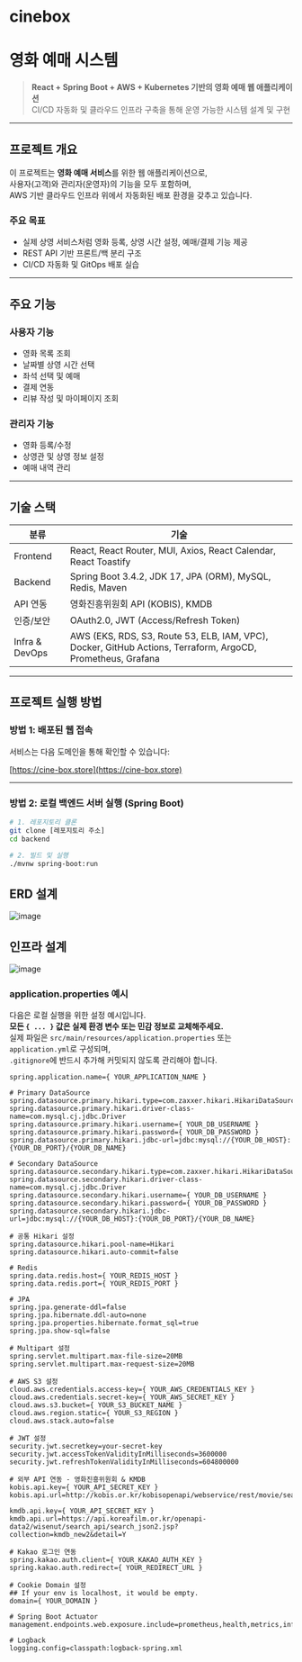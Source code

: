 # cinebox

# 영화 예매 시스템

> **React + Spring Boot + AWS + Kubernetes 기반의 영화 예매 웹 애플리케이션**  
> CI/CD 자동화 및 클라우드 인프라 구축을 통해 운영 가능한 시스템 설계 및 구현

---

## 프로젝트 개요

이 프로젝트는 **영화 예매 서비스**를 위한 웹 애플리케이션으로,  
사용자(고객)와 관리자(운영자)의 기능을 모두 포함하며,  
AWS 기반 클라우드 인프라 위에서 자동화된 배포 환경을 갖추고 있습니다.

### 주요 목표
- 실제 상영 서비스처럼 영화 등록, 상영 시간 설정, 예매/결제 기능 제공
- REST API 기반 프론트/백 분리 구조
- CI/CD 자동화 및 GitOps 배포 실습

---

## 주요 기능

### 사용자 기능
- 영화 목록 조회
- 날짜별 상영 시간 선택
- 좌석 선택 및 예매
- 결제 연동
- 리뷰 작성 및 마이페이지 조회

### 관리자 기능
- 영화 등록/수정
- 상영관 및 상영 정보 설정
- 예매 내역 관리

---

## 기술 스택

| 분류 | 기술 |
|------|------|
| Frontend | React, React Router, MUI, Axios, React Calendar, React Toastify |
| Backend | Spring Boot 3.4.2, JDK 17, JPA (ORM), MySQL, Redis, Maven |
| API 연동 | 영화진흥위원회 API (KOBIS), KMDB |
| 인증/보안 | OAuth2.0, JWT (Access/Refresh Token) |
| Infra & DevOps | AWS (EKS, RDS, S3, Route 53, ELB, IAM, VPC), Docker, GitHub Actions, Terraform, ArgoCD, Prometheus, Grafana |

---

## 프로젝트 실행 방법

### 방법 1: 배포된 웹 접속

서비스는 다음 도메인을 통해 확인할 수 있습니다:

[https://cine-box.store](https://cine-box.store)

---

### 방법 2: 로컬 백엔드 서버 실행 (Spring Boot)

```bash
# 1. 레포지토리 클론
git clone [레포지토리 주소]
cd backend

# 2. 빌드 및 실행
./mvnw spring-boot:run
```

## ERD 설계
![image](https://github.com/user-attachments/assets/39dacdf7-0757-490a-964d-62732a621b1d)

## 인프라 설계
![image](https://github.com/user-attachments/assets/4154f749-444f-48e3-9a1c-1a1691f140dd)



### application.properties 예시

다음은 로컬 실행을 위한 설정 예시입니다.  
**모든 `{ ... }` 값은 실제 환경 변수 또는 민감 정보로 교체해주세요.**  
실제 파일은 `src/main/resources/application.properties` 또는 `application.yml`로 구성되며,  
`.gitignore`에 반드시 추가해 커밋되지 않도록 관리해야 합니다.

```properties
spring.application.name={ YOUR_APPLICATION_NAME }

# Primary DataSource
spring.datasource.primary.hikari.type=com.zaxxer.hikari.HikariDataSource
spring.datasource.primary.hikari.driver-class-name=com.mysql.cj.jdbc.Driver
spring.datasource.primary.hikari.username={ YOUR_DB_USERNAME }
spring.datasource.primary.hikari.password={ YOUR_DB_PASSWORD }
spring.datasource.primary.hikari.jdbc-url=jdbc:mysql://{YOUR_DB_HOST}:{YOUR_DB_PORT}/{YOUR_DB_NAME}

# Secondary DataSource
spring.datasource.secondary.hikari.type=com.zaxxer.hikari.HikariDataSource
spring.datasource.secondary.hikari.driver-class-name=com.mysql.cj.jdbc.Driver
spring.datasource.secondary.hikari.username={ YOUR_DB_USERNAME }
spring.datasource.secondary.hikari.password={ YOUR_DB_PASSWORD }
spring.datasource.secondary.hikari.jdbc-url=jdbc:mysql://{YOUR_DB_HOST}:{YOUR_DB_PORT}/{YOUR_DB_NAME}

# 공통 Hikari 설정
spring.datasource.hikari.pool-name=Hikari
spring.datasource.hikari.auto-commit=false

# Redis
spring.data.redis.host={ YOUR_REDIS_HOST }
spring.data.redis.port={ YOUR_REDIS_PORT }

# JPA
spring.jpa.generate-ddl=false
spring.jpa.hibernate.ddl-auto=none
spring.jpa.properties.hibernate.format_sql=true
spring.jpa.show-sql=false

# Multipart 설정
spring.servlet.multipart.max-file-size=20MB
spring.servlet.multipart.max-request-size=20MB

# AWS S3 설정
cloud.aws.credentials.access-key={ YOUR_AWS_CREDENTIALS_KEY }
cloud.aws.credentials.secret-key={ YOUR_AWS_SECRET_KEY }
cloud.aws.s3.bucket={ YOUR_S3_BUCKET_NAME }
cloud.aws.region.static={ YOUR_S3_REGION }
cloud.aws.stack.auto=false

# JWT 설정
security.jwt.secretkey=your-secret-key
security.jwt.accessTokenValidityInMilliseconds=3600000
security.jwt.refreshTokenValidityInMilliseconds=604800000

# 외부 API 연동 - 영화진흥위원회 & KMDB
kobis.api.key={ YOUR_API_SECRET_KEY }
kobis.api.url=http://kobis.or.kr/kobisopenapi/webservice/rest/movie/searchMovieList.json

kmdb.api.key={ YOUR_API_SECRET_KEY }
kmdb.api.url=https://api.koreafilm.or.kr/openapi-data2/wisenut/search_api/search_json2.jsp?collection=kmdb_new2&detail=Y

# Kakao 로그인 연동
spring.kakao.auth.client={ YOUR_KAKAO_AUTH_KEY }
spring.kakao.auth.redirect={ YOUR_REDIRECT_URL }

# Cookie Domain 설정
## If your env is localhost, it would be empty.
domain={ YOUR_DOMAIN }

# Spring Boot Actuator
management.endpoints.web.exposure.include=prometheus,health,metrics,info

# Logback
logging.config=classpath:logback-spring.xml
```
